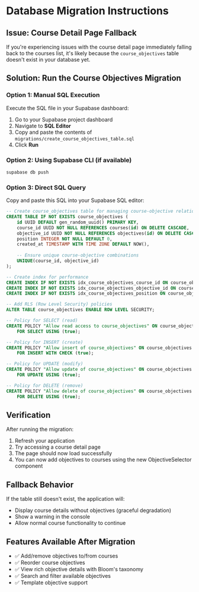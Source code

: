 # Database Migration Instructions

## Issue: Course Detail Page Fallback

If you're experiencing issues with the course detail page immediately falling back to the courses list, it's likely because the `course_objectives` table doesn't exist in your database yet.

## Solution: Run the Course Objectives Migration

### Option 1: Manual SQL Execution
Execute the SQL file in your Supabase dashboard:

1. Go to your Supabase project dashboard
2. Navigate to **SQL Editor**
3. Copy and paste the contents of `migrations/create_course_objectives_table.sql`
4. Click **Run**

### Option 2: Using Supabase CLI (if available)
```bash
supabase db push
```

### Option 3: Direct SQL Query
Copy and paste this SQL into your Supabase SQL editor:

```sql
-- Create course_objectives table for managing course-objective relationships
CREATE TABLE IF NOT EXISTS course_objectives (
    id UUID DEFAULT gen_random_uuid() PRIMARY KEY,
    course_id UUID NOT NULL REFERENCES courses(id) ON DELETE CASCADE,
    objective_id UUID NOT NULL REFERENCES objectives(id) ON DELETE CASCADE,
    position INTEGER NOT NULL DEFAULT 0,
    created_at TIMESTAMP WITH TIME ZONE DEFAULT NOW(),
    
    -- Ensure unique course-objective combinations
    UNIQUE(course_id, objective_id)
);

-- Create index for performance
CREATE INDEX IF NOT EXISTS idx_course_objectives_course_id ON course_objectives(course_id);
CREATE INDEX IF NOT EXISTS idx_course_objectives_objective_id ON course_objectives(objective_id);
CREATE INDEX IF NOT EXISTS idx_course_objectives_position ON course_objectives(course_id, position);

-- Add RLS (Row Level Security) policies
ALTER TABLE course_objectives ENABLE ROW LEVEL SECURITY;

-- Policy for SELECT (read)
CREATE POLICY "Allow read access to course_objectives" ON course_objectives
    FOR SELECT USING (true);

-- Policy for INSERT (create)
CREATE POLICY "Allow insert of course_objectives" ON course_objectives
    FOR INSERT WITH CHECK (true);

-- Policy for UPDATE (modify)
CREATE POLICY "Allow update of course_objectives" ON course_objectives
    FOR UPDATE USING (true);

-- Policy for DELETE (remove)
CREATE POLICY "Allow delete of course_objectives" ON course_objectives
    FOR DELETE USING (true);
```

## Verification

After running the migration:

1. Refresh your application
2. Try accessing a course detail page
3. The page should now load successfully
4. You can now add objectives to courses using the new ObjectiveSelector component

## Fallback Behavior

If the table still doesn't exist, the application will:
- Display course details without objectives (graceful degradation)
- Show a warning in the console
- Allow normal course functionality to continue

## Features Available After Migration

- ✅ Add/remove objectives to/from courses
- ✅ Reorder course objectives
- ✅ View rich objective details with Bloom's taxonomy
- ✅ Search and filter available objectives
- ✅ Template objective support